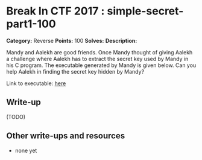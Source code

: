 # Break In CTF 2017 : simple-secret-part1-100

**Category:** Reverse
**Points:** 100
**Solves:** 
**Description:**


Mandy and Aalekh are good friends. Once Mandy thought of giving Aalekh a challenge where Aalekh has to extract the secret key used by Mandy in his C program. The executable generated by Mandy is given below. Can you help Aalekh in finding the secret key hidden by Mandy?

Link to executable: [here](a.out)

## Write-up

(TODO)

## Other write-ups and resources

* none yet
